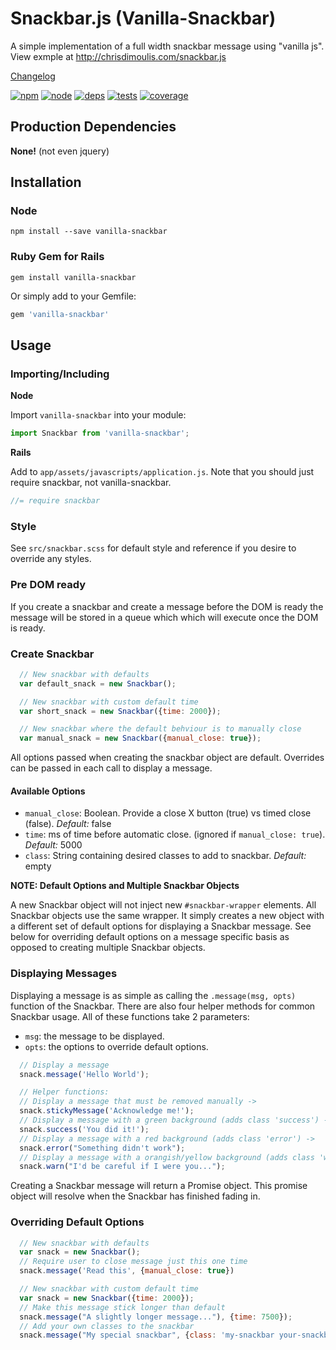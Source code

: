 # Snackbar.js (Vanilla-Snackbar)

A simple implementation of a full width snackbar message using "vanilla js".  
View exmple at http://chrisdimoulis.com/snackbar.js

[Changelog](https://github.com/cdimoulis/snackbar.js/blob/master/changelog.md)

[![npm][npm]][npm-url]
[![node][node]][node-url]
[![deps][deps]][deps-url]
[![tests][tests]][tests-url]
[![coverage][cover]][cover-url]

## Production Dependencies
**None!** (not even jquery)

## Installation

### Node

```
npm install --save vanilla-snackbar
```

### Ruby Gem for Rails

```
gem install vanilla-snackbar
```

Or simply add to your Gemfile:
```ruby
gem 'vanilla-snackbar'
```


## Usage

### Importing/Including

**Node**

Import `vanilla-snackbar` into your module:
```js
import Snackbar from 'vanilla-snackbar';
```

**Rails**

Add to `app/assets/javascripts/application.js`. Note that you should just require snackbar, not vanilla-snackbar.
```js
//= require snackbar
```

### Style
See `src/snackbar.scss` for default style and reference if you desire to override any styles.

### Pre DOM ready
If you create a snackbar and create a message before the DOM is ready the message will be stored in a queue which which will execute once the DOM is ready.

### Create Snackbar
```javascript
  // New snackbar with defaults
  var default_snack = new Snackbar();

  // New snackbar with custom default time
  var short_snack = new Snackbar({time: 2000});

  // New snackbar where the default behviour is to manually close
  var manual_snack = new Snackbar({manual_close: true});
```

All options passed when creating the snackbar object are default. Overrides can be passed in each call to display a message.

#### Available Options
* `manual_close`: Boolean. Provide a close X button (true) vs timed close (false). *Default:* false
* `time`: ms of time before automatic close. (ignored if `manual_close: true`). *Default:* 5000
* `class`: String containing desired classes to add to snackbar. *Default:* empty

**NOTE: Default Options and Multiple Snackbar Objects**

A new Snackbar object will not inject new `#snackbar-wrapper` elements. All Snackbar objects use the same wrapper. It simply creates a new object with a different set of default options for displaying a Snackbar message. See below for overriding default options on a message specific basis as opposed to creating multiple Snackbar objects.

### Displaying Messages

Displaying a message is as simple as calling the `.message(msg, opts)` function of the Snackbar. There are also four helper methods for common Snackbar usage. All of these functions take 2 parameters:

* `msg`: the message to be displayed.
* `opts`: the options to override default options.

```javascript
  // Display a message
  snack.message('Hello World');

  // Helper functions:
  // Display a message that must be removed manually ->
  snack.stickyMessage('Acknowledge me!');
  // Display a message with a green background (adds class 'success') ->
  snack.success('You did it!');
  // Display a message with a red background (adds class 'error') ->
  snack.error("Something didn't work");
  // Display a message with a orangish/yellow background (adds class 'warn') ->
  snack.warn("I'd be careful if I were you...");
```

Creating a Snackbar message will return a Promise object. This promise object will resolve when the Snackbar has finished fading in.

### Overriding Default Options

```javascript
  // New snackbar with defaults
  var snack = new Snackbar();
  // Require user to close message just this one time
  snack.message('Read this', {manual_close: true})

  // New snackbar with custom default time
  var snack = new Snackbar({time: 2000});
  // Make this message stick longer than default
  snack.message("A slightly longer message..."), {time: 7500});
  // Add your own classes to the snackbar
  snack.message("My special snackbar", {class: 'my-snackbar your-snackbar'})
```

[npm]: https://img.shields.io/npm/v/vanilla-snackbar.svg
[npm-url]: https://npmjs.com/package/vanilla-snackbar

[node]: https://img.shields.io/node/v/vanilla-snackbar.svg
[node-url]: https://nodejs.org

[deps]: https://img.shields.io/david/cdimoulis/snackbar.js.svg
[deps-url]: https://david-dm.org/cdimoulis/snackbar.js

[tests]: https://img.shields.io/travis/cdimoulis/snackbar.js/master.svg
[tests-url]: https://travis-ci.org/cdimoulis/snackbar.js

[cover]: https://coveralls.io/repos/github/cdimoulis/snackbar.js/badge.svg?branch=master
[cover-url]: https://coveralls.io/github/cdimoulis/snackbar.js?branch=master
